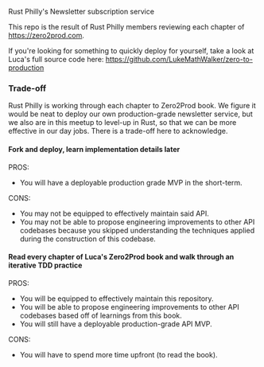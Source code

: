 Rust Philly's Newsletter subscription service

This repo is the result of Rust Philly members reviewing each chapter of https://zero2prod.com.

If you're looking for something to quickly deploy for yourself, take a look at Luca's full source code here: https://github.com/LukeMathWalker/zero-to-production

### Trade-off
Rust Philly is working through each chapter to Zero2Prod book. We figure it would be neat to deploy our own production-grade newsletter service, but we also are in this meetup to level-up in Rust, so that we can be more effective in our day jobs. There is a trade-off here to acknowledge.

#### Fork and deploy, learn implementation details later
PROS:
- You will have a deployable production grade MVP in the short-term.

CONS:
- You may not be equipped to effectively maintain said API.
- You may not be able to propose engineering improvements to other API codebases because you skipped understanding the techniques applied during the construction of this codebase.

#### Read every chapter of Luca's Zero2Prod book and walk through an iterative TDD practice
PROS:
- You will be equipped to effectively maintain this repository.
- You will be able to propose engineering improvements to other API codebases based off of learnings from this book.
- You will still have a deployable production-grade API MVP.

CONS:
- You will have to spend more time upfront (to read the book).
